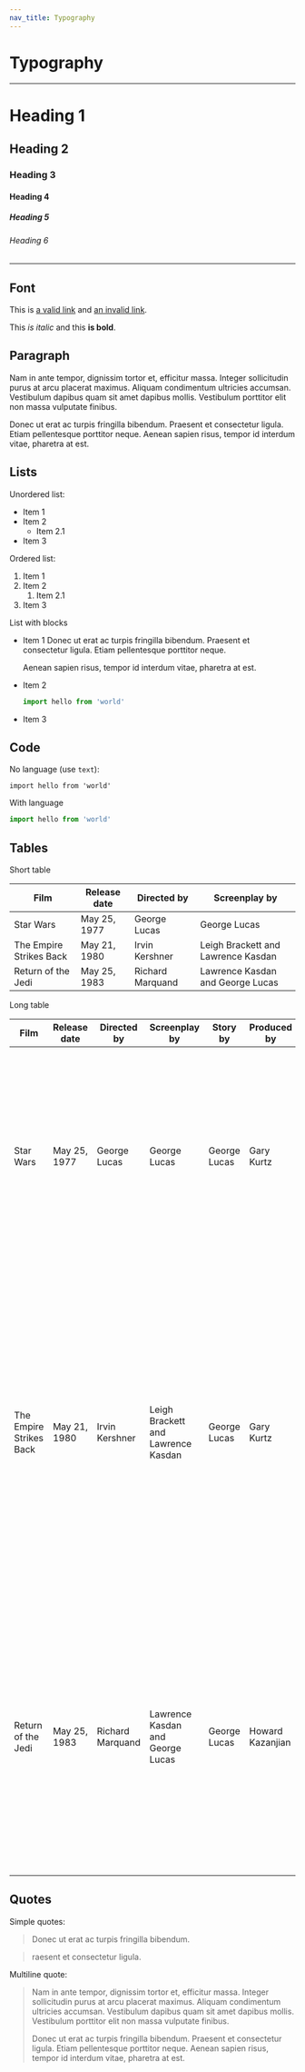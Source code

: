 ```yaml
---
nav_title: Typography
---
```


# Typography

<hr />

# Heading 1

## Heading 2

### Heading 3

#### Heading 4

##### Heading 5

###### Heading 6

<hr />

## Font

This is [a valid link](https://www.trunkdataplatform.io) and [an invalid link]().

This *is italic* and this **is bold**.

## Paragraph

Nam in ante tempor, dignissim tortor et, efficitur massa. Integer
sollicitudin purus at arcu placerat maximus. Aliquam condimentum
ultricies accumsan. Vestibulum dapibus quam sit amet dapibus mollis.
Vestibulum porttitor elit non massa vulputate finibus.

Donec ut erat ac turpis fringilla bibendum. Praesent et consectetur
ligula. Etiam pellentesque porttitor neque. Aenean sapien risus,
tempor id interdum vitae, pharetra at est.

## Lists

Unordered list:

- Item 1
- Item 2
  - Item 2.1
- Item 3

Ordered list:

1. Item 1
1. Item 2
    1. Item 2.1
1. Item 3

List with blocks

- Item 1
  Donec ut erat ac turpis fringilla bibendum. Praesent et consectetur
  ligula. Etiam pellentesque porttitor neque.

  Aenean sapien risus,
  tempor id interdum vitae, pharetra at est.
- Item 2
  ```js
  import hello from 'world'
  ```
- Item 3

## Code

No language (use `text`):

```text
import hello from 'world'
```

With language

```js
import hello from 'world'
```

## Tables

Short table

| Film                    | Release date | Directed by    | Screenplay by                      |
|-------------------------|--------------|----------------|------------------------------------|
| Star Wars               | May 25, 1977 | George Lucas   | George Lucas                       |
| The Empire Strikes Back | May 21, 1980 | Irvin Kershner | Leigh Brackett and Lawrence Kasdan |
| Return of the Jedi      | May 25, 1983 | Richard Marquand | Lawrence Kasdan and George Lucas |

Long table

| Film                    | Release date | Directed by    | Screenplay by                      | Story by      | Produced by | Plot |
|-------------------------|--------------|----------------|------------------------------------|---------------|-------------|------|
| Star Wars               | May 25, 1977 | George Lucas   | George Lucas                       | George Lucas  | Gary Kurtz  | Amid a galactic civil war, Rebel Alliance spies have stolen plans to the Galactic Empire's Death Star, a massive space station capable of destroying entire planets.  |
| The Empire Strikes Back | May 21, 1980 | Irvin Kershner | Leigh Brackett and Lawrence Kasdan | George Lucas  | Gary Kurtz  | Three years after the destruction of the Death Star,[c] the Imperial fleet, led by Darth Vader, dispatches Probe Droids across the galaxy to find Princess Leia's Rebel Alliance, with one probe locating the rebel base on the ice planet Hoth. |
| Return of the Jedi      | May 25, 1983 | Richard Marquand | Lawrence Kasdan and George Lucas | George Lucas  | Howard Kazanjian | A year after Han Solo's capture,[b] C-3PO and R2-D2 enter crime lord Jabba the Hutt's palace on Tatooine. They are sent in a trade bargain made by Luke Skywalker to rescue Han, who is still frozen in carbonite. |


## Quotes

Simple quotes:

> Donec ut erat ac turpis fringilla bibendum.

> raesent et consectetur ligula.

Multiline quote:

> Nam in ante tempor, dignissim tortor et, efficitur massa. Integer
sollicitudin purus at arcu placerat maximus. Aliquam condimentum
ultricies accumsan. Vestibulum dapibus quam sit amet dapibus mollis.
Vestibulum porttitor elit non massa vulputate finibus.
> 
> Donec ut erat ac turpis fringilla bibendum. Praesent et consectetur
  ligula. Etiam pellentesque porttitor neque. Aenean sapien risus,
  tempor id interdum vitae, pharetra at est.
